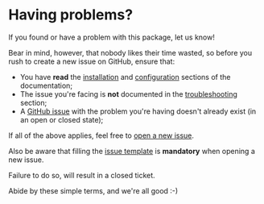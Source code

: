 # Having problems?

If you found or have a problem with this package, let us know!

Bear in mind, however, that nobody likes their time wasted, so before you rush to create a new issue on GitHub, ensure that:
- You have **read** the [installation](installation) and [configuration](general-settings) sections of the documentation;
- The issue you're facing is **not** documented in the [troubleshooting](troubleshooting) section;
- A [GitHub issue](https://github.com/owen-it/laravel-auditing/issues) with the problem you're having doesn't already exist (in an open or closed state);

If all of the above applies, feel free to [open a new issue](https://github.com/owen-it/laravel-auditing/issues/new).

Also be aware that filling the [issue template](https://github.com/owen-it/laravel-auditing/blob/master/.github/ISSUE_TEMPLATE.md) is **mandatory** when opening a new issue.

Failure to do so, will result in a closed ticket.

Abide by these simple terms, and we're all good :-)
